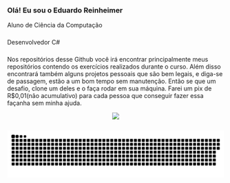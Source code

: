 ### Olá! Eu sou o Eduardo Reinheimer

Aluno de Ciência da Computação
###
Desenvolvedor C#
###
Nos repositórios desse Github você irá encontrar principalmente meus repositórios contendo os exercícios realizados durante o curso. Além disso encontrará também alguns projetos pessoais que são bem legais, e diga-se de passagem, estão a um bom tempo sem manutenção. Então se que um desafio, clone um deles e o faça rodar em sua máquina. Farei um pix de R$0,01(não acumulativo) para cada pessoa que conseguir fazer essa façanha sem minha ajuda.

<div align="center">
  <a href="https://github.com/EduardoReinheimer">
  <img height="180em" src="https://github-readme-stats.vercel.app/api/top-langs/?username=EduardoReinheimer&layout=compact&langs_count=7&theme=light"/>
</div>

 <!---
 <div align="center">
  
  [![willianrod's wakatime stats](https://github-readme-stats.vercel.app/api/wakatime?username=raimiii)](https://github.com/anuraghazra/github-readme-stats)
  
</div>
--->

 
###
  
<div>  
  
  ![Snake animation](https://github.com/EduardoReinheimer/EduardoReinheimer/blob/output/github-contribution-grid-snake.svg)
  
</div>
